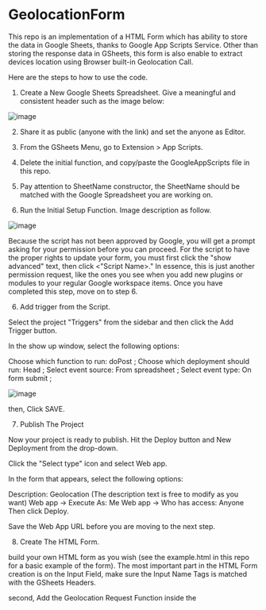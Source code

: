 # GeolocationForm
This repo is an implementation of a HTML Form which has ability to store the data in Google Sheets, thanks to Google App Scripts Service. Other than storing the response data in GSheets, this form is also enable to extract devices location using Browser built-in Geolocation Call. 

Here are the steps to how to use the code. 
1. Create a New Google Sheets Spreadsheet. Give a meaningful and consistent header such as the image below: 

![image](https://user-images.githubusercontent.com/46329778/227413536-eb9b4882-be0a-4298-aed6-0d0eb3dce275.png)

2. Share it as public (anyone with the link) and set the anyone as Editor. 

3. From the GSheets Menu, go to Extension > App Scripts. 

4. Delete the initial function, and copy/paste the GoogleAppScripts file in this repo. 
5. Pay attention to SheetName constructor, the SheetName should be matched with the Google Spreadsheet you are working on. 

5. Run the Initial Setup Function. Image description as follow. 

![image](https://user-images.githubusercontent.com/46329778/227414040-2a91bec7-66f1-40a0-b9f4-ed3ebd7763af.png)

Because the script has not been approved by Google, you will get a prompt asking for your permission before you can proceed. For the script to have the proper rights to update your form, you must first click the "show advanced" text, then click <"Script Name>." In essence, this is just another permission request, like the ones you see when you add new plugins or modules to your regular Google workspace items. Once you have completed this step, move on to step 6.

6. Add trigger from the Script. 

Select the project "Triggers" from the sidebar and then click the Add Trigger button.

In the show up window, select the following options:

Choose which function to run: doPost ;
Choose which deployment should run: Head ;
Select event source: From spreadsheet ;
Select event type: On form submit ;

![image](https://user-images.githubusercontent.com/46329778/227414747-6f99c330-ad51-4a12-bff4-e1c16cf73336.png)

then, Click SAVE. 

7. Publish The Project 

Now your project is ready to publish. Hit the Deploy button and New Deployment from the drop-down.

Click the "Select type" icon and select Web app.

In the form that appears, select the following options:

Description: Geolocation (The description text is free to modify as you want)
Web app → Execute As: Me
Web app → Who has access: Anyone
Then click Deploy.

Save the Web App URL before you are moving to the next step. 


8. Create The HTML Form. 

build your own HTML form as you wish (see the example.html in this repo for a basic example of the form). The most important part in the HTML Form creation is on the Input Field, make sure the Input Name Tags is matched with the GSheets Headers. 

second, Add the Geolocation Request Function inside the <script> tags, and point the captured data to the HTML input fields, 

Third, place the Web App URL in Step 7 to the Form Action tag. 

The looks of example HTML in this repo is like this below: 

![image](https://user-images.githubusercontent.com/46329778/227415593-0dd97d86-74fd-43a1-9c3c-a82fd846ab32.png)

When you hit the Get Location Button, browser or device will ask about your device location, if you approve it, latitude and longitude values will automatically be populated in the respective fields, all other fields can be typed manually, when you are done, hit the Send button, the data will be send to GSheets. 


Here is the example of inputted data in GSheets
         
![image](https://user-images.githubusercontent.com/46329778/227415654-60138363-39e2-4f4a-ba95-87b0e0d1fd81.png)


